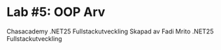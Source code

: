 # Lab #5: OOP Arv
Chasacademy .NET25 Fullstackutveckling Skapad av Fadi Mrito .NET25 Fullstackutveckling
